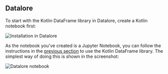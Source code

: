 [//]: # (title: Setup Kotlin DataFrame on Datalore)

## Datalore

To start with the Kotlin DataFrame library in Datalore, create a Kotlin notebook first:

![Installation in Datalore](datalore-1.png)

As the notebook you've created is a Jupyter Notebook, you can follow the instructions
in the [previous section](SetupJupyter.md) to use the Kotlin DataFrame library.
The simplest way of doing this is shown in the screenshot:

![Datalore notebook](datalore-2.png)
